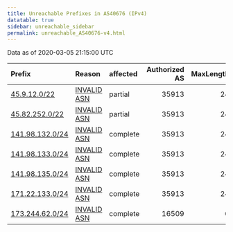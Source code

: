 ```yaml
---
title: Unreachable Prefixes in AS40676 (IPv4)
datatable: true
sidebar: unreachable_sidebar
permalink: unreachable_AS40676-v4.html
---
```


Data as of 2020-03-05 21:15:00 UTC


<div class="datatable-begin"></div>

| Prefix                                                   | Reason                                                                                                 | affected   |   Authorized AS |   MaxLength | Anchor                                         |   unreachable /24s |
|:---------------------------------------------------------|:-------------------------------------------------------------------------------------------------------|:-----------|----------------:|------------:|:-----------------------------------------------|-------------------:|
| [45.9.12.0/22](https://stat.ripe.net/45.9.12.0/22)       | [INVALID ASN](https://rpki-validator.ripe.net/announcement-preview?asn=AS40676&prefix=45.9.12.0/22)    | partial    |           35913 |          24 | [RIPE](unreachable_RIPE_NCC_RPKI_Root-v4.html) |                  4 |
| [45.82.252.0/22](https://stat.ripe.net/45.82.252.0/22)   | [INVALID ASN](https://rpki-validator.ripe.net/announcement-preview?asn=AS40676&prefix=45.82.252.0/22)  | partial    |           35913 |          24 | [RIPE](unreachable_RIPE_NCC_RPKI_Root-v4.html) |                  4 |
| [141.98.132.0/24](https://stat.ripe.net/141.98.132.0/24) | [INVALID ASN](https://rpki-validator.ripe.net/announcement-preview?asn=AS40676&prefix=141.98.132.0/24) | complete   |           35913 |          24 | [RIPE](unreachable_RIPE_NCC_RPKI_Root-v4.html) |                  1 |
| [141.98.133.0/24](https://stat.ripe.net/141.98.133.0/24) | [INVALID ASN](https://rpki-validator.ripe.net/announcement-preview?asn=AS40676&prefix=141.98.133.0/24) | complete   |           35913 |          24 | [RIPE](unreachable_RIPE_NCC_RPKI_Root-v4.html) |                  1 |
| [141.98.135.0/24](https://stat.ripe.net/141.98.135.0/24) | [INVALID ASN](https://rpki-validator.ripe.net/announcement-preview?asn=AS40676&prefix=141.98.135.0/24) | complete   |           35913 |          24 | [RIPE](unreachable_RIPE_NCC_RPKI_Root-v4.html) |                  1 |
| [171.22.133.0/24](https://stat.ripe.net/171.22.133.0/24) | [INVALID ASN](https://rpki-validator.ripe.net/announcement-preview?asn=AS40676&prefix=171.22.133.0/24) | complete   |           35913 |          24 | [RIPE](unreachable_RIPE_NCC_RPKI_Root-v4.html) |                  1 |
| [173.244.62.0/24](https://stat.ripe.net/173.244.62.0/24) | [INVALID ASN](https://rpki-validator.ripe.net/announcement-preview?asn=AS40676&prefix=173.244.62.0/24) | complete   |           16509 |           0 | [ARIN](unreachable_ARIN-v4.html)               |                  1 |

<div class="datatable-end"></div>